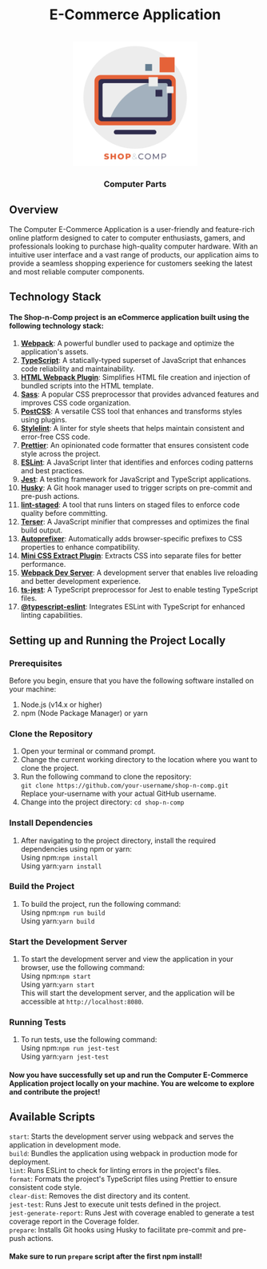<h1 align="center">
E-Commerce Application
</h1>
<p align="center">
<br>
  <img src="./public/shop-n-comp-logo.png" alt="reveal.js" width="250">
  <br>
</p>
<h3 align="center">
Computer Parts
</h3>

## Overview
The Computer E-Commerce Application is a user-friendly and feature-rich online platform designed to cater to computer 
enthusiasts, gamers, and professionals looking to purchase high-quality computer hardware. With an intuitive user 
interface and a vast range of products, our application aims to provide a seamless shopping experience for customers 
seeking the latest and most reliable computer components.  

## Technology Stack
#### The Shop-n-Comp project is an eCommerce application built using the following technology stack:

1. **[Webpack](https://www.npmjs.com/package/webpack)**: A powerful bundler used to package and optimize the application's assets.
2. **[TypeScript](https://www.npmjs.com/package/typescript)**: A statically-typed superset of JavaScript that enhances code reliability and maintainability.
3. **[HTML Webpack Plugin](https://www.npmjs.com/package/html-webpack-plugin)**: Simplifies HTML file creation and injection of bundled scripts into the HTML template.
4. **[Sass](https://www.npmjs.com/package/sass)**: A popular CSS preprocessor that provides advanced features and improves CSS code organization.
5. **[PostCSS](https://www.npmjs.com/package/postcss)**: A versatile CSS tool that enhances and transforms styles using plugins.
6. **[Stylelint](https://www.npmjs.com/package/stylelint)**: A linter for style sheets that helps maintain consistent and error-free CSS code.
7. **[Prettier](https://www.npmjs.com/package/prettier)**: An opinionated code formatter that ensures consistent code style across the project.
8. **[ESLint](https://www.npmjs.com/package/eslint)**: A JavaScript linter that identifies and enforces coding patterns and best practices.
9. **[Jest](https://www.npmjs.com/package/jest)**: A testing framework for JavaScript and TypeScript applications.
10. **[Husky](https://www.npmjs.com/package/husky)**: A Git hook manager used to trigger scripts on pre-commit and pre-push actions.
11. **[lint-staged](https://www.npmjs.com/package/lint-staged)**: A tool that runs linters on staged files to enforce code quality before committing.
12. **[Terser](https://www.npmjs.com/package/terser)**: A JavaScript minifier that compresses and optimizes the final build output.
13. **[Autoprefixer](https://www.npmjs.com/package/autoprefixer)**: Automatically adds browser-specific prefixes to CSS properties to enhance compatibility.
14. **[Mini CSS Extract Plugin](https://www.npmjs.com/package/mini-css-extract-plugin)**: Extracts CSS into separate files for better performance.
15. **[Webpack Dev Server](https://www.npmjs.com/package/webpack-dev-server)**: A development server that enables live reloading and better development experience.
16. **[ts-jest](https://www.npmjs.com/package/ts-jest)**: A TypeScript preprocessor for Jest to enable testing TypeScript files.
17. **[@typescript-eslint](https://www.npmjs.com/package/@typescript-eslint/eslint-plugin)**: Integrates ESLint with TypeScript for enhanced linting capabilities.

## Setting up and Running the Project Locally
### Prerequisites
Before you begin, ensure that you have the following software installed on your machine:
1. Node.js (v14.x or higher)
2. npm (Node Package Manager) or yarn
### Clone the Repository
1. Open your terminal or command prompt.
2. Change the current working directory to the location where you want to clone the project.
3. Run the following command to clone the repository:\
```git clone https://github.com/your-username/shop-n-comp.git``` \
Replace your-username with your actual GitHub username.
4. Change into the project directory:
```cd shop-n-comp```
### Install Dependencies
1. After navigating to the project directory, install the required dependencies using npm or yarn:\
Using npm:```npm install```\
Using yarn:```yarn install```
### Build the Project
1. To build the project, run the following command:\
Using npm:```npm run build```\
Using yarn:```yarn build```
### Start the Development Server
1. To start the development server and view the application in your browser, use the following command:\
Using npm:```npm start```\
Using yarn:```yarn start```\
This will start the development server, and the application will be accessible at ```http://localhost:8080```.
### Running Tests
1. To run tests, use the following command:\
Using npm:```npm run jest-test```\
Using yarn:```yarn jest-test```

#### Now you have successfully set up and run the Computer E-Commerce Application project locally on your machine. You are welcome to explore and contribute the project!

## Available Scripts
```start```: Starts the development server using webpack and serves the application in development mode.\
```build```: Bundles the application using webpack in production mode for deployment.\
```lint```: Runs ESLint to check for linting errors in the project's files.\
```format```: Formats the project's TypeScript files using Prettier to ensure consistent code style.\
```clear-dist```: Removes the dist directory and its content.\
```jest-test```: Runs Jest to execute unit tests defined in the project.\
```jest-generate-report```: Runs Jest with coverage enabled to generate a test coverage report in the Coverage folder.\
```prepare```: Installs Git hooks using Husky to facilitate pre-commit and pre-push actions.
#### Make sure to run ```prepare``` script after the first npm install!
